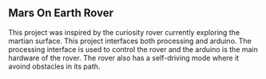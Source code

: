 ## Mars On Earth Rover
This project was inspired by the curiosity rover currently exploring the martian surface. This project interfaces both processing and arduino. The processing interface is used to control the rover and the arduino is the main hardware of the rover. The rover also has a self-driving mode where it avoind obstacles in its path.
